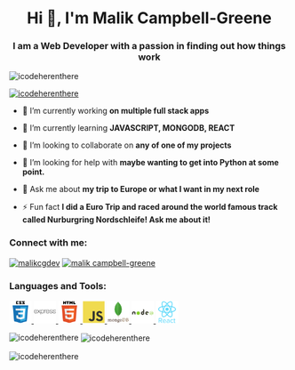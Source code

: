 <h1 align="center">Hi 👋, I'm Malik Campbell-Greene</h1>
<h3 align="center">I am a Web Developer with a passion in finding out how things work</h3>

<p align="left"> <img src="https://komarev.com/ghpvc/?username=icodeherenthere&label=Profile%20views&color=0e75b6&style=flat" alt="icodeherenthere" /> </p>

<p align="left"> <a href="https://github.com/ryo-ma/github-profile-trophy"><img src="https://github-profile-trophy.vercel.app/?username=icodeherenthere" alt="icodeherenthere" /></a> </p>

- 🔭 I’m currently working **on multiple full stack apps**

- 🌱 I’m currently learning **JAVASCRIPT, MONGODB, REACT**

- 👯 I’m looking to collaborate on **any of one of my projects**

- 🤝 I’m looking for help with **maybe wanting to get into Python at some point.**

- 💬 Ask me about **my trip to Europe or what I want in my next role**

- ⚡ Fun fact **I did a Euro Trip and raced around the world famous track called Nurburgring Nordschleife! Ask me about it!**

<h3 align="left">Connect with me:</h3>
<p align="left">
<a href="https://twitter.com/malikcgdev" target="blank"><img align="center" src="https://raw.githubusercontent.com/rahuldkjain/github-profile-readme-generator/master/src/images/icons/Social/twitter.svg" alt="malikcgdev" height="30" width="40" /></a>
<a href="https://linkedin.com/in/malik campbell-greene" target="blank"><img align="center" src="https://raw.githubusercontent.com/rahuldkjain/github-profile-readme-generator/master/src/images/icons/Social/linked-in-alt.svg" alt="malik campbell-greene" height="30" width="40" /></a>
</p>

<h3 align="left">Languages and Tools:</h3>
<p align="left"> <a href="https://www.w3schools.com/css/" target="_blank" rel="noreferrer"> <img src="https://raw.githubusercontent.com/devicons/devicon/master/icons/css3/css3-original-wordmark.svg" alt="css3" width="40" height="40"/> </a> <a href="https://expressjs.com" target="_blank" rel="noreferrer"> <img src="https://raw.githubusercontent.com/devicons/devicon/master/icons/express/express-original-wordmark.svg" alt="express" width="40" height="40"/> </a> <a href="https://www.w3.org/html/" target="_blank" rel="noreferrer"> <img src="https://raw.githubusercontent.com/devicons/devicon/master/icons/html5/html5-original-wordmark.svg" alt="html5" width="40" height="40"/> </a> <a href="https://developer.mozilla.org/en-US/docs/Web/JavaScript" target="_blank" rel="noreferrer"> <img src="https://raw.githubusercontent.com/devicons/devicon/master/icons/javascript/javascript-original.svg" alt="javascript" width="40" height="40"/> </a> <a href="https://www.mongodb.com/" target="_blank" rel="noreferrer"> <img src="https://raw.githubusercontent.com/devicons/devicon/master/icons/mongodb/mongodb-original-wordmark.svg" alt="mongodb" width="40" height="40"/> </a> <a href="https://nodejs.org" target="_blank" rel="noreferrer"> <img src="https://raw.githubusercontent.com/devicons/devicon/master/icons/nodejs/nodejs-original-wordmark.svg" alt="nodejs" width="40" height="40"/> </a> <a href="https://reactjs.org/" target="_blank" rel="noreferrer"> <img src="https://raw.githubusercontent.com/devicons/devicon/master/icons/react/react-original-wordmark.svg" alt="react" width="40" height="40"/> </a> </p>

<p><img align="left" src="https://github-readme-stats.vercel.app/api/top-langs?username=icodeherenthere&show_icons=true&locale=en&layout=compact" alt="icodeherenthere" /></p>

<p>&nbsp;<img align="center" src="https://github-readme-stats.vercel.app/api?username=icodeherenthere&show_icons=true&locale=en" alt="icodeherenthere" /></p>

<p><img align="center" src="https://github-readme-streak-stats.herokuapp.com/?user=icodeherenthere&" alt="icodeherenthere" /></p>

<!---
icodeherenthere/icodeherenthere is a ✨ special ✨ repository because its `README.md` (this file) appears on your GitHub profile.
You can click the Preview link to take a look at your changes.
--->
